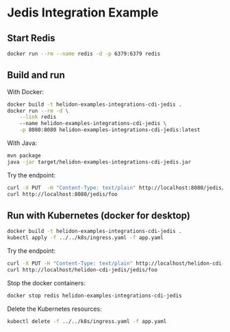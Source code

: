 # Jedis Integration Example

## Start Redis

```bash
docker run --rm --name redis -d -p 6379:6379 redis
```

## Build and run

With Docker:
```bash
docker build -t helidon-examples-integrations-cdi-jedis .
docker run --rm -d \
    --link redis
    --name helidon-examples-integrations-cdi-jedis \
    -p 8080:8080 helidon-examples-integrations-cdi-jedis:latest
```

With Java:
```bash
mvn package
java -jar target/helidon-examples-integrations-cdi-jedis.jar
```

Try the endpoint:
```bash
curl -X PUT  -H "Content-Type: text/plain" http://localhost:8080/jedis/foo -d 'bar'
curl http://localhost:8080/jedis/foo
```

## Run with Kubernetes (docker for desktop)

```bash
docker build -t helidon-examples-integrations-cdi-jedis .
kubectl apply -f ../../k8s/ingress.yaml -f app.yaml
```

Try the endpoint:
```bash
curl -X PUT -H "Content-Type: text/plain" http://localhost/helidon-cdi-jedis/jedis/foo -d 'bar'
curl http://localhost/helidon-cdi-jedis/jedis/foo
```

Stop the docker containers:
```bash
docker stop redis helidon-examples-integrations-cdi-jedis
```

Delete the Kubernetes resources:
```bash
kubectl delete -f ../../k8s/ingress.yaml -f app.yaml
```

